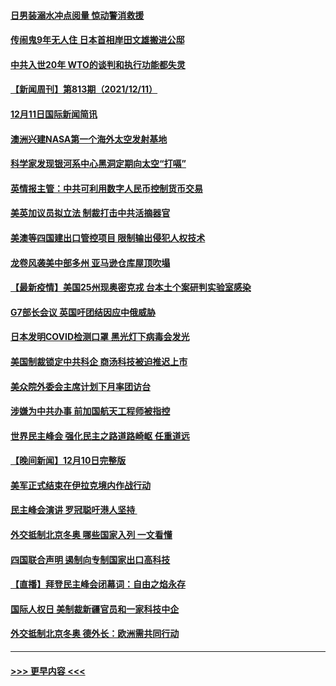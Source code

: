 #### [日男装溺水冲点阅量 惊动警消救援](../pages/prog202/a103291653.md?t=12121450) 
#### [传闹鬼9年无人住 日本首相岸田文雄搬进公邸](../pages/prog202/a103291582.md?t=12121450) 
#### [中共入世20年 WTO的谈判和执行功能都失灵](../pages/prog202/a103291396.md?t=12121450) 
#### [【新闻周刊】第813期（2021/12/11）](../pages/prog202/a103291518.md?t=12121450) 
#### [12月11日国际新闻简讯](../pages/prog202/a103291405.md?t=12121450) 
#### [澳洲兴建NASA第一个海外太空发射基地](../pages/prog202/a103291397.md?t=12121450) 
#### [科学家发现银河系中心黑洞定期向太空“打嗝”](../pages/prog202/a103291115.md?t=12121450) 
#### [英情报主管：中共可利用数字人民币控制货币交易](../pages/prog202/a103291324.md?t=12121450) 
#### [美英加议员拟立法 制裁打击中共活摘器官](../pages/prog202/a103291304.md?t=12121450) 
#### [美澳等四国建出口管控项目 限制输出侵犯人权技术](../pages/prog202/a103291284.md?t=12121450) 
#### [龙卷风袭美中部多州 亚马逊仓库屋顶吹塌](../pages/prog202/a103291242.md?t=12121450) 
#### [【最新疫情】美国25州现奥密克戎 台本土个案研判实验室感染](../pages/prog202/a103291249.md?t=12121450) 
#### [G7部长会议 英国吁团结因应中俄威胁](../pages/prog202/a103291233.md?t=12121450) 
#### [日本发明COVID检测口罩 黑光灯下病毒会发光](../pages/prog202/a103291133.md?t=12121450) 
#### [美国制裁锁定中共科企 商汤科技被迫推迟上市](../pages/prog202/a103291094.md?t=12121450) 
#### [美众院外委会主席计划下月率团访台](../pages/prog202/a103291058.md?t=12121450) 
#### [涉嫌为中共办事 前加国航天工程师被指控](../pages/prog202/a103290778.md?t=12121450) 
#### [世界民主峰会 强化民主之路道路崎岖 任重道远](../pages/prog202/a103290944.md?t=12121450) 
#### [【晚间新闻】12月10日完整版](../pages/prog202/a103290928.md?t=12121450) 
#### [美军正式结束在伊拉克境内作战行动](../pages/prog202/a103290595.md?t=12121450) 
#### [民主峰会演讲 罗冠聪吁港人坚持 ](../pages/prog202/a103290755.md?t=12121450) 
#### [外交抵制北京冬奥 哪些国家入列 一文看懂](../pages/prog202/a103290878.md?t=12121450) 
#### [四国联合声明 遏制向专制国家出口高科技](../pages/prog202/a103290591.md?t=12121450) 
#### [【直播】拜登民主峰会闭幕词：自由之焰永存](../pages/prog202/a103290832.md?t=12121450) 
#### [国际人权日 美制裁新疆官员和一家科技中企](../pages/prog202/a103290400.md?t=12121450) 
#### [外交抵制北京冬奥 德外长：欧洲需共同行动](../pages/prog202/a103290294.md?t=12121450) 

----
#### [ >>> 更早内容 <<< ](../indexes/prog202-earlier.md)
